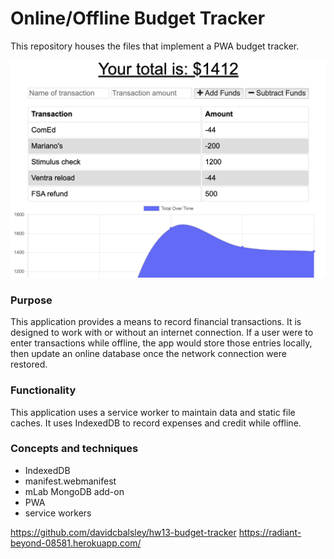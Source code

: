 # Online/Offline Budget Tracker

This repository houses the files that implement a PWA budget tracker.

![Screenshot for budget tracker](images/budget-screenshot.png)

### Purpose

This application provides a means to record financial transactions. It is designed to work with or without an internet connection. If a user were to enter transactions while offline, the app would store those entries locally, then update an online database once the network connection were restored.

### Functionality

This application uses a service worker to maintain data and static file caches. It uses IndexedDB to record expenses and credit while offline.

### Concepts and techniques
* IndexedDB
* manifest.webmanifest
* mLab MongoDB add-on
* PWA
* service workers

https://github.com/davidcbalsley/hw13-budget-tracker
https://radiant-beyond-08581.herokuapp.com/
